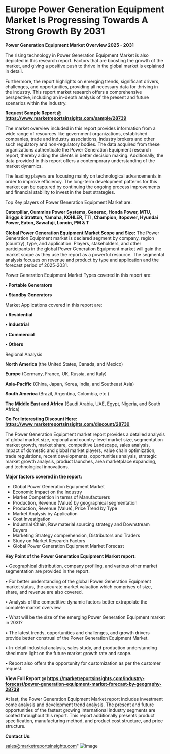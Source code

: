 # Europe Power Generation Equipment Market Is Progressing Towards A Strong Growth By 2031

<Strong> Power Generation Equipment Market Overview 2025 - 2031</strong>

The rising technology in Power Generation Equipment Market is also depicted in this research report. Factors that are boosting the growth of the market, and giving a positive push to thrive in the global market is explained in detail.

Furthermore, the report highlights on emerging trends, significant drivers, challenges, and opportunities, providing all necessary data for thriving in the industry. This report market research offers a comprehensive perspective, including an in-depth analysis of the present and future scenarios within the industry.

<strong>Request Sample Report @ <a href=https://www.marketreportsinsights.com/sample/28739>https://www.marketreportsinsights.com/sample/28739</a></strong>

The market overview included in this report provides information from a wide range of resources like government organizations, established companies, trade and industry associations, industry brokers and other such regulatory and non-regulatory bodies. The data acquired from these organizations authenticate the Power Generation Equipment research report, thereby aiding the clients in better decision making. Additionally, the data provided in this report offers a contemporary understanding of the market dynamics.

The leading players are focusing mainly on technological advancements in order to improve efficiency. The long-term development patterns for this market can be captured by continuing the ongoing process improvements and financial stability to invest in the best strategies.

Top Key players of Power Generation Equipment Market are:

<strong>Caterpillar, Cummins Power Systems, Generac, Honda Power, MTU, Briggs & Stratton, Yamaha, KOHLER, TTI, Champion, Itopower, Hyundai Power, Eaton, Sawafuji, Loncin, PM & T</strong>

<strong><b>Global Power Generation Equipment Market Scope and Size:</b></strong>
The Power Generation Equipment market is declared segment by company, region (country), type, and application. Players, stakeholders, and other participants in the global Power Generation Equipment market will gain the market scope as they use the report as a powerful resource. The segmental analysis focuses on revenue and product by type and application and the forecast period of 2025-2031.

Power Generation Equipment Market Types covered in this report are:

<strong>• Portable Generators

• Standby Generators</strong>

Market Applications covered in this report are:

<strong>• Residential

• Industrial

• Commercial

• Others</strong> 

Regional Analysis

<strong>North America</strong> (the United States, Canada, and Mexico)

<strong>Europe</strong> (Germany, France, UK, Russia, and Italy)

<strong>Asia-Pacific</strong> (China, Japan, Korea, India, and Southeast Asia)

<strong>South America</strong> (Brazil, Argentina, Colombia, etc.)

<strong>The Middle East and Africa</strong> (Saudi Arabia, UAE, Egypt, Nigeria, and South Africa)

<strong>Go For Interesting Discount Here: <a href=https://www.marketreportsinsights.com/discount/28739>https://www.marketreportsinsights.com/discount/28739</a></strong>

The Power Generation Equipment market report provides a detailed analysis of global market size, regional and country-level market size, segmentation market growth, market share, competitive Landscape, sales analysis, impact of domestic and global market players, value chain optimization, trade regulations, recent developments, opportunities analysis, strategic market growth analysis, product launches, area marketplace expanding, and technological innovations.

<strong><b>Major factors covered in the report:</b></strong>
<ul>
  <li>Global Power Generation Equipment Market </li>
  <li>Economic Impact on the Industry</li>
  <li>Market Competition in terms of Manufacturers</li>
  <li>Production, Revenue (Value) by geographical segmentation</li>
  <li>Production, Revenue (Value), Price Trend by Type</li>
  <li>Market Analysis by Application</li>
  <li>Cost Investigation</li>
  <li>Industrial Chain, Raw material sourcing strategy and Downstream Buyers</li>
  <li>Marketing Strategy comprehension, Distributors and Traders</li>
  <li>Study on Market Research Factors</li>
  <li>Global Power Generation Equipment Market Forecast</li>
</ul>

<strong><b>Key Point of the Power Generation Equipment Market report:</b></strong>

• Geographical distribution, company profiling, and various other market segmentation are provided in the report.

• For better understanding of the global Power Generation Equipment market status, the accurate market valuation which comprises of size, share, and revenue are also covered.

• Analysis of the competitive dynamic factors better extrapolate the complete market overview

• What will be the size of the emerging Power Generation Equipment market in 2031?

• The latest trends, opportunities and challenges, and growth drivers provide better construal of the Power Generation Equipment Market.

• In-detail industrial analysis, sales study, and production understanding shed more light on the future market growth rate and scope.

• Report also offers the opportunity for customization as per the customer request.

<strong><b>View Full Report @ <a href=https://marketreportsinsights.com/industry-forecast/power-generation-equipment-market-forecast-by-geography-28739>https://marketreportsinsights.com/industry-forecast/power-generation-equipment-market-forecast-by-geography-28739</a></b></strong>


At last, the Power Generation Equipment Market report includes investment come analysis and development trend analysis. The present and future opportunities of the fastest growing international industry segments are coated throughout this report. This report additionally presents product specification, manufacturing method, and product cost structure, and price structure.

<strong>Contact Us:</strong>

sales@marketreportsinsights.com"
![image](https://github.com/user-attachments/assets/e26c3e60-49b0-47ca-9664-8ebba1b5a3f8)
